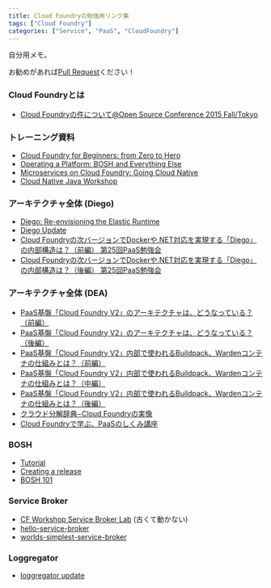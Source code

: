 ```yaml
---
title: Cloud Foundryの勉強用リンク集
tags: ["Cloud Foundry"]
categories: ["Service", "PaaS", "CloudFoundry"]
---
```


自分用メモ。

お勧めがあれば[Pull Request](https://github.com/making/blog.ik.am/blob/master/content/00363.md)ください！

### Cloud Foundryとは

* [Cloud Foundryの件について@Open Source Conference 2015 Fall/Tokyo](https://speakerdeck.com/ozzozz/tokyo)

### トレーニング資料

* [Cloud Foundry for Beginners: from Zero to Hero](https://github.com/CloudCredo/training-cf-zero-to-hero)
* [Operating a Platform: BOSH and Everything Else](https://github.com/CloudCredo/training-operating-the-foundry)
* [Microservices on Cloud Foundry: Going Cloud Native](https://github.com/CloudCredo/microservices-training)
* [Cloud Native Java Workshop](https://github.com/joshlong/cloud-native-workshop)

### アーキテクチャ全体 (Diego)

* [Diego: Re-envisioning the Elastic Runtime](https://www.youtube.com/watch?v=1OkmVTFhfLY)
* [Diego Update](https://www.youtube.com/watch?v=SSxI9eonBVs)
* [Cloud Foundryの次バージョンでDockerや.NET対応を実現する「Diego」の内部構造は？（前編） 第25回PaaS勉強会](http://www.publickey1.jp/blog/15/cloud_foundry_diego.html)
* [Cloud Foundryの次バージョンでDockerや.NET対応を実現する「Diego」の内部構造は？（後編） 第25回PaaS勉強会](http://www.publickey1.jp/blog/15/cloud_foundry_diego2.html)

### アーキテクチャ全体 (DEA)

* [PaaS基盤「Cloud Foundry V2」のアーキテクチャは、どうなっている？（前編）](http://www.publickey1.jp/blog/14/paascloud_foundry_v2.html)
* [PaaS基盤「Cloud Foundry V2」のアーキテクチャは、どうなっている？（後編）](http://www.publickey1.jp/blog/14/paascloud_foundry_v2_1.html)
* [PaaS基盤「Cloud Foundry V2」内部で使われるBuildpack、Wardenコンテナの仕組みとは？（前編）](http://www.publickey1.jp/blog/14/paascloud_foundry_v2buildpack_warden.html)
* [PaaS基盤「Cloud Foundry V2」内部で使われるBuildpack、Wardenコンテナの仕組みとは？（中編）](http://www.publickey1.jp/blog/14/paascloud_foundry_v2buildpackwarden.html)
* [PaaS基盤「Cloud Foundry V2」内部で使われるBuildpack、Wardenコンテナの仕組みとは？（後編）](http://www.publickey1.jp/blog/14/paascloud_foundry_v2buildpackwarden_1.html)
* [クラウド分解辞典−Cloud Foundryの実像](http://it.impressbm.co.jp/category/c320036)
* [Cloud Foundryで学ぶ、PaaSのしくみ講座](http://www.slideshare.net/jacopen/paas-for-beginners)

### BOSH

* [Tutorial](https://j.mp/learn-bosh)
* [Creating a release](http://bosh.io/docs/create-release.html)
* [BOSH 101](https://speakerdeck.com/ozzozz/bosh-101)


### Service Broker

* [CF Workshop Service Broker Lab](https://github.com/cf-platform-eng/cf-workshop-sb-module) (古くて動かない)
* [hello-service-broker](https://github.com/Sbodiu-pivotal/hello-service-broker)
* [worlds-simplest-service-broker](https://github.com/cloudfoundry-community/worlds-simplest-service-broker)

### Loggregator

* [loggregator update](http://www.slideshare.net/foobaz3/loggregator-update)
